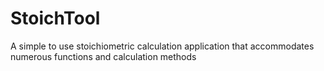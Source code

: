 # StoichTool
A simple to use stoichiometric calculation application that accommodates numerous functions and calculation methods 
